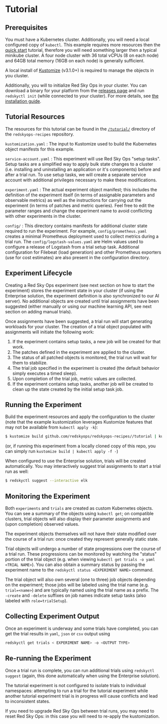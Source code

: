 # Tutorial

## Prerequisites

You must have a Kubernetes cluster. Additionally, you will need a local configured copy of `kubectl`. This example requires more resources then the [quick start](quickstart.md) tutorial, therefore you will need something larger then a typical minikube cluster. A four node cluster with 36 total vCPUs (8 on each node) and 64GB total memory (16GB on each node) is generally sufficient.

A local install of [Kustomize](https://github.com/kubernetes-sigs/kustomize/releases) (v3.1.0+) is required to manage the objects in you cluster.

Additionally, you will to initialize Red Sky Ops in your cluster. You can download a binary for your platform from the [releases page](https://github.com/redskyops/k8s-experiment/releases) and run `redskyctl init` (while connected to your cluster). For more details, see [the installation guide](install.md).

## Tutorial Resources

The resources for this tutorial can be found in the [`/tutorial/`](https://github.com/redskyops/redskyops-recipes/tree/master/tutorial) directory of the `redskyops-recipes` repository.

`kustomization.yaml`
: The input to Kustomize used to build the Kubernetes object manifests for this example.

`service-account.yaml`
: This experiment will use Red Sky Ops "setup tasks". Setup tasks are a simplified way to apply bulk state changes to a cluster (i.e. installing and uninstalling an application or it's components) before and after a trial run. To use setup tasks, we will create a separate service account with additional privileges necessary to make these modifications.

`experiment.yaml`
: The actual experiment object manifest; this includes the definition of the experiment itself (in terms of assignable parameters and observable metrics) as well as the instructions for carrying out the experiment (in terms of patches and metric queries). Feel free to edit the parameter ranges and change the experiment name to avoid conflicting with other experiments in the cluster.

`config/`
: This directory contains manifests for additional cluster state required to run the experiment. For example, `config/prometheus.yaml` creates a minimal Prometheus deployment used to collect metrics during a trial run. The `config/logstash-values.yaml` are Helm values used to configure a release of Logstash from a trial setup task. Additional configuration for Filebeat (load generation) and other Prometheus exporters (use for cost estimates) are also present in the configuration directory.

## Experiment Lifecycle

Creating a Red Sky Ops experiment (see next section on how to start the experiment) stores the experiment state in your cluster (if using the Enterprise solution, the experiment definition is also synchronized to our AI server). No additional objects are created until trial assignments have been suggested (either manually or using our machine learning API, see next section on adding manual trials).

Once assignments have been suggested, a trial run will start generating workloads for your cluster. The creation of a trial object populated with assignments will initiate the following work:

1. If the experiment contains setup tasks, a new job will be created for that work.
2. The patches defined in the experiment are applied to the cluster.
3. The status of all patched objects is monitored, the trial run will wait for them to stabilize.
4. The trial job specified in the experiment is created (the default behavior simply executes a timed sleep).
5. Upon completion of the trial job, metric values are collected.
6. If the experiment contains setup tasks, another job will be created to clean up the state created by the initial setup task job.

## Running the Experiment

Build the experiment resources and apply the configuration to the cluster (note that the example kustomization leverages Kustomize features that may not be available from `kubectl apply -k`):

```sh
$ kustomize build github.com/redskyops/redskyops-recipes//tutorial | kubectl apply -f -
```
(or, if running this experiment from a locally cloned copy of this repo, you can simply run `kustomize build | kubectl apply -f -`)

When configured to use the Enterprise solution, trials will be created automatically. You may interactively suggest trial assignments to start a trial run as well:

```sh
$ redskyctl suggest --interactive elk
```

## Monitoring the Experiment

Both `experiments` and `trials` are created as custom Kubernetes objects. You can see a summary of the objects using `kubectl get`; on compatible clusters, trial objects will also display their parameter assignments and (upon completion) observed values.

The experiment objects themselves will not have their state modified over the course of a trial run: once created they represent generally static state.

Trial objects will undergo a number of state progressions over the course of a trial run. These progressions can be monitored by watching the "status" portion of the trial object (e.g. when viewing `kubectl get trials -o yaml <TRIAL NAME>`). You can also obtain a summary status by passing the experiment name to the `redskyctl status <EXPERIMENT NAME>` command.

The trial object will also own several (one to three) job objects depending on the experiment; those jobs will be labeled using the trial name (e.g. `trial=<name>`) and are typically named using the trial name as a prefix. The `-create` and `-delete` suffixes on job names indicate setup tasks (also labeled with `role=trialSetup`).

## Collecting Experiment Output

Once an experiment is underway and some trials have completed, you can get the trial results in `yaml`, `json` or `csv` output using
```sh
redskyctl get trials < EXPERIMENT NAME> -o <OUTPUT TYPE>
```


## Re-running the Experiment

Once a trial run is complete, you can run additional trials using `redskyctl suggest` (again, this done automatically when using the Enterprise solution).

The tutorial experiment is not configured to isolate trials to individual namespaces: attempting to run a trial for the tutorial experiment while another tutorial experiment trial is in progress will cause conflicts and lead to inconsistent states.

If you need to upgrade Red Sky Ops between trial runs, you may need to reset Red Sky Ops: in this case you will need to re-apply the kustomization.
